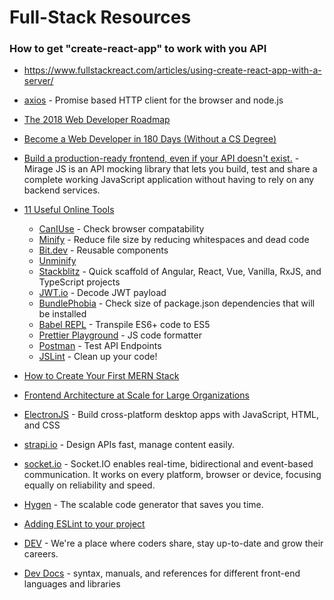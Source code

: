 # Full-Stack Resources

### How to get "create-react-app" to work with you API
* https://www.fullstackreact.com/articles/using-create-react-app-with-a-server/

* [axios](https://github.com/axios/axios) - Promise based HTTP client for the browser and node.js

* [The 2018 Web Developer Roadmap](https://codeburst.io/the-2018-web-developer-roadmap-826b1b806e8d)

* [Become a Web Developer in 180 Days (Without a CS Degree)](https://medium.com/better-programming/become-a-web-developer-in-180-days-without-cs-degree-e869395972e1)

* [Build a production-ready frontend, 
even if your API doesn't exist.](https://miragejs.com) - Mirage JS is an API mocking library that lets you build, test and share a complete working JavaScript application without having to rely on any backend services.

* [11 Useful Online Tools](https://blog.bitsrc.io/12-useful-online-tools-for-frontend-developers-bf98f3bf7c63)
    - [CanIUse](http://caniuse.com) - Check browser compatability
    - [Minify](http://minify.com) - Reduce file size by reducing whitespaces and dead code
    - [Bit.dev](https://bit.dev) - Reusable components
    - [Unminify](https://unminify.com)
    - [Stackblitz](http://stackblitz.com) - Quick scaffold of Angular, React, Vue, Vanilla, RxJS, and TypeScript projects
    - [JWT.io](https://jwt.io) - Decode JWT payload
    - [BundlePhobia](http://bundlephobia.com) - Check size of package.json dependencies that will be installed
    - [Babel REPL](http://javascriptbabeljs.io) - Transpile ES6+ code to ES5
    - [Prettier Playground](http://prettier.io) - JS code formatter
    - [Postman](https://www.postman.com) - Test API Endpoints
    - [JSLint](http://jslint.com) - Clean up your code!

* [How to Create Your First MERN Stack](https://medium.com/swlh/how-to-create-your-first-mern-mongodb-express-js-react-js-and-node-js-stack-7e8b20463e66)

* [Frontend Architecture at Scale for Large Organizations](https://medium.com/swlh/frontend-architecture-in-scale-for-large-organizations-593930ed10cd)

* [ElectronJS](https://www.electronjs.org) - Build cross-platform desktop apps with JavaScript, HTML, and CSS

* [strapi.io](https://strapi.io) - Design APIs fast, manage content easily.

* [socket.io](https://socket.io) - Socket.IO enables real-time, bidirectional and event-based communication.
It works on every platform, browser or device, focusing equally on reliability and speed.

* [Hygen](http://www.hygen.io) - The scalable code generator that saves you time.

* [Adding ESLint to your project](https://medium.com/dailyjs/adding-eslint-to-your-project-7bd4feca35a8)

* [DEV](https://dev.to) - We're a place where coders share, stay up-to-date and grow their careers.

* [Dev Docs](https://devdocs.io) - syntax, manuals, and references for different front-end languages and libraries

